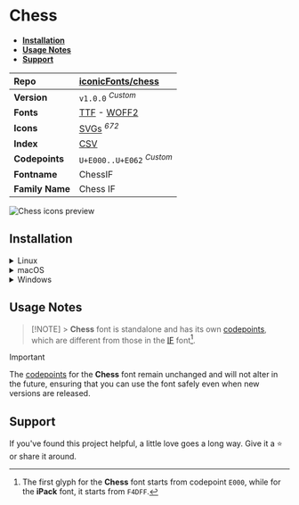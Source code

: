 # Chess

- [**Installation**](#installation)
- [**Usage Notes**](#usage-notes)
- [**Support**](#support)

| Repo            | [iconicFonts/chess](https://github.com/iconicFonts/chess)                                                                                                                 |
| :-------------- | :------------------------------------------------------------------------------------------------------------------------------------------------------------------------ |
| **Version**     | `v1.0.0` <sup>_Custom_</sup>                                                                                                                                              |
| **Fonts**       | [TTF](https://raw.githubusercontent.com/iconicFonts/if/main/fonts/TTF/Chess.ttf) - [WOFF2](https://raw.githubusercontent.com/iconicFonts/if/main/fonts/WOFF2/Chess.woff2) |
| **Icons**       | [SVGs](https://github.com/iconicFonts/if/tree/main/packs/Chess/svgs) <sup>_672_</sup>                                                                                     |
| **Index**       | [CSV](https://github.com/iconicFonts/if/blob/main/indices/Chess.csv)                                                                                                      |
| **Codepoints**  | `U+E000..U+E062` <sup>_Custom_</sup>                                                                                                                                      |
| **Fontname**    | ChessIF                                                                                                                                                                   |
| **Family Name** | Chess IF                                                                                                                                                                  |

<picture>
  <source media="(prefers-color-scheme: dark)" srcset="https://raw.githubusercontent.com/iconicFonts/if/main/imgs/Chess_dark.png">
  <img alt="Chess icons preview" src="https://raw.githubusercontent.com/iconicFonts/if/main/imgs/Chess_light.png">
</picture>

## Installation

<details>

<summary>Linux</summary>

```sh
curl -o ~/.local/share/fonts/Chess.ttf https://raw.githubusercontent.com/iconicFonts/if/main/fonts/TTF/Chess.ttf
```

Refresh font cache:

```sh
fc-cache -f ~/.local/share/fonts
```

</details>

<details>

<summary>macOS</summary>

```sh
curl -o ~/Library/Fonts/Chess.ttf https://raw.githubusercontent.com/iconicFonts/if/main/fonts/TTF/Chess.ttf
```

</details>

<details>

<summary>Windows</summary>

```sh
curl -o C:\Windows\Fonts\Chess.ttf https://raw.githubusercontent.com/iconicFonts/if/main/fonts/TTF/Chess.ttf
```

</details>

## Usage Notes

> [!NOTE] > **Chess** font is standalone and has its own [codepoints](https://github.com/iconicFonts/if/blob/main/indices/Chess.csv), which are different from those in the [IF](https://github.com/iconicFonts/if/blob/main/indices/if.csv) font[^1].

> [!IMPORTANT]
> The [codepoints](https://github.com/iconicFonts/if/blob/main/indices/Chess.csv) for the **Chess** font remain unchanged and will not alter in the future, ensuring that you can use the font safely even when new versions are released.

## Support

If you've found this project helpful, a little love goes a long way. Give it a :star: or share it around.

[^1]: The first glyph for the **Chess** font starts from codepoint `E000`, while for the **iPack** font, it starts from `F4DFF`.
